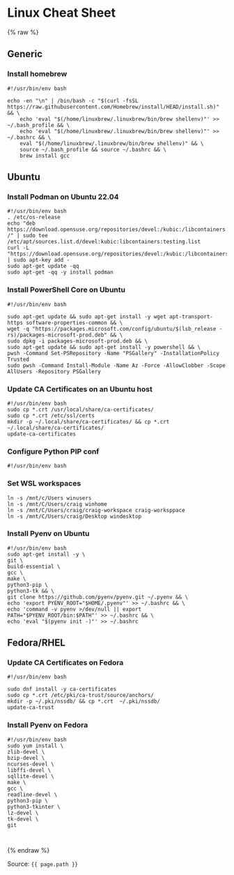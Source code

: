 # Linux Cheat Sheet

{% raw  %}

## Generic

### Install homebrew
```
#!/usr/bin/env bash

echo -en "\n" | /bin/bash -c "$(curl -fsSL https://raw.githubusercontent.com/Homebrew/install/HEAD/install.sh)" && \
    echo 'eval "$(/home/linuxbrew/.linuxbrew/bin/brew shellenv)"' >> ~/.bash_profile && \
    echo 'eval "$(/home/linuxbrew/.linuxbrew/bin/brew shellenv)"' >> ~/.bashrc && \
    eval "$(/home/linuxbrew/.linuxbrew/bin/brew shellenv)" && \
    source ~/.bash_profile && source ~/.bashrc && \
    brew install gcc 
```

## Ubuntu

### Install Podman on Ubuntu 22.04

```
#!/usr/bin/env bash
. /etc/os-release
echo "deb https://download.opensuse.org/repositories/devel:/kubic:/libcontainers:/testing/xUbuntu_${VERSION_ID}/ /" | sudo tee /etc/apt/sources.list.d/devel:kubic:libcontainers:testing.list
curl -L "https://download.opensuse.org/repositories/devel:/kubic:/libcontainers:/testing/xUbuntu_${VERSION_ID}/Release.key" | sudo apt-key add -
sudo apt-get update -qq
sudo apt-get -qq -y install podman
```

### Install PowerShell Core on Ubuntu

```
#!/usr/bin/env bash

sudo apt-get update && sudo apt-get install -y wget apt-transport-https software-properties-common && \
wget -q "https://packages.microsoft.com/config/ubuntu/$(lsb_release -rs)/packages-microsoft-prod.deb" && \
sudo dpkg -i packages-microsoft-prod.deb && \
sudo apt-get update && sudo apt-get install -y powershell && \
pwsh -Command Set-PSRepository -Name "PSGallery" -InstallationPolicy Trusted 
sudo pwsh -Command Install-Module -Name Az -Force -AllowClobber -Scope AllUsers -Repository PSGallery
```

### Update CA Certificates on an Ubuntu host
```
#!/usr/bin/env bash
sudo cp *.crt /usr/local/share/ca-certificates/
sudo cp *.crt /etc/ssl/certs
mkdir -p ~/.local/share/ca-certificates/ && cp *.crt ~/.local/share/ca-certificates/ 
update-ca-certificates
```

### Configure Python PIP conf
```
#!/usr/bin/env bash

```

### Set WSL workspaces
```
ln -s /mnt/c/Users winusers
ln -s /mnt/C/Users/craig winhome
ln -s /mnt/C/Users/craig/craig-workspace craig-worksppace
ln -s /mnt/C/Users/craig/Desktop windesktop
```

### Install Pyenv on Ubuntu
```
#!/usr/bin/env bash
sudo apt-get install -y \
git \
build-essential \
gcc \
make \
python3-pip \
python3-tk && \
git clone https://github.com/pyenv/pyenv.git ~/.pyenv && \
echo 'export PYENV_ROOT="$HOME/.pyenv"' >> ~/.bashrc && \
echo 'command -v pyenv >/dev/null || export PATH="$PYENV_ROOT/bin:$PATH"' >> ~/.bashrc && \
echo 'eval "$(pyenv init -)"' >> ~/.bashrc

```

## Fedora/RHEL

### Update CA Certificates on Fedora
```
#!/usr/bin/env bash

sudo dnf install -y ca-certificates
sudo cp *.crt /etc/pki/ca-trust/source/anchors/
mkdir -p ~/.pki/nssdb/ && cp *.crt  ~/.pki/nssdb/
update-ca-trust
```

### Install Pyenv on Fedora
```
#!/usr/bin/env bash
sudo yum install \
zlib-devel \
bzip-devel \
ncurses-devel \
libffi-devel \
sqllite-devel \
make \
gcc \
readline-devel \
python3-pip \
python3-tkinter \
lz-devel \
tk-devel \
git 



```

{% endraw  %}

Source: `{{ page.path }}`
